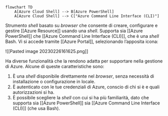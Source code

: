 ```mermaid
flowchart TD
    A[Azure Cloud Shell] --> B[Azure PowerShell]
    A[Azure Cloud Shell] --> C["Azure Command Line Interface (CLI)"]
```

Strumento *shell* basato su *browser* che consente di creare, configurare e gestire [[Azure Resource]] usando una *shell*. Supporta sia [[Azure PowerShell]] che [[Azure Command Line Interface (CLI)]], che è una *shell* Bash. Vi si accede tramite [[Azure Portal]], selezionando l’apposita icona:

![[Pasted image 20230226161625.png]]

Ha diverse funzionalità che la rendono adatta per supportare nella gestione di Azure. Alcune di queste caratteristiche sono:

1. È una *shell* disponibile direttamente nel *browser*, senza necessità di installazione o configurazione in locale.
2. È autenticato con le tue credenziali di Azure, conscio di chi si è e quali autorizzazioni si ha.
3. È possibile scegliere la *shell* con cui si ha più familiarità, dato che supporta sia [[Azure PowerShell]] sia [[Azure Command Line Interface (CLI)]] (che usa Bash).